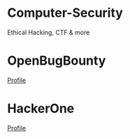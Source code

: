 # Computer-Security
Ethical Hacking, CTF &amp; more

<h1>OpenBugBounty</h1>
<p/><a href="https://www.openbugbounty.org/researchers/0xrocky">Profile</a>

<h1>HackerOne</h1>
<p/><a href="https://hackerone.com/0xrocky">Profile</a>
